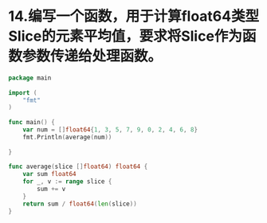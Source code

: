 # 14.编写一个函数，用于计算float64类型Slice的元素平均值，要求将Slice作为函数参数传递给处理函数。

```go
package main
 
import (
	"fmt"
)
 
func main() {
	var num = []float64{1, 3, 5, 7, 9, 0, 2, 4, 6, 8}
	fmt.Println(average(num))
 
}
 
func average(slice []float64) float64 {
	var sum float64
	for _, v := range slice {
		sum += v
	}
	return sum / float64(len(slice))
}
```

